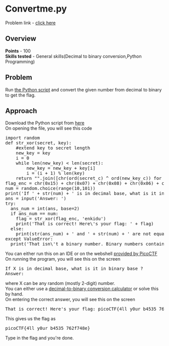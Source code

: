 <h1>Convertme.py</h1>
Problem link - <a href="https://play.picoctf.org/practice/challenge/239">click here</a>
<h2>Overview</h2>
<b>Points</b> - 100<br>
<b>Skills tested</b> - General skills(Decimal to binary conversion,Python Programming)
<h2>Problem</h2>
Run <a href="https://artifacts.picoctf.net/c/30/convertme.py">the Python script</a> and convert the given number from decimal to binary to get the flag.
<h2>Approach</h2>
Download the Python script from <a href="https://artifacts.picoctf.net/c/30/convertme.py">here</a><br>
On opening the file, you will see this code
<pre>import random
def str_xor(secret, key):
    #extend key to secret length
    new_key = key
    i = 0
    while len(new_key) < len(secret):
        new_key = new_key + key[i]
        i = (i + 1) % len(key)        
    return "".join([chr(ord(secret_c) ^ ord(new_key_c)) for (secret_c,new_key_c) in zip(secret,new_key)])
flag_enc = chr(0x15) + chr(0x07) + chr(0x08) + chr(0x06) + chr(0x27) + chr(0x21) + chr(0x23) + chr(0x15) + chr(0x5f) + chr(0x05) + chr(0x08) + chr(0x2a) + chr(0x1c) + chr(0x5e) + chr(0x1e) + chr(0x1b) + chr(0x3b) + chr(0x17) + chr(0x51) + chr(0x5b) + chr(0x58) + chr(0x5c) + chr(0x3b) + chr(0x42) + chr(0x53) + chr(0x5c) + chr(0x0d) + chr(0x5e) + chr(0x50) + chr(0x4d) + chr(0x00) + chr(0x13)
num = random.choice(range(10,101))
print('If ' + str(num) + ' is in decimal base, what is it in binary base?')
ans = input('Answer: ')
try:
  ans_num = int(ans, base=2)
  if ans_num == num:
    flag = str_xor(flag_enc, 'enkidu')
    print('That is correct! Here\'s your flag: ' + flag)
  else:
    print(str(ans_num) + ' and ' + str(num) + ' are not equal.')
except ValueError:
  print('That isn\'t a binary number. Binary numbers contain only 1\'s and 0\'s')
</pre>
You can either run this on an IDE or on the webshell <a href="https://webshell.picoctf.org/">provided by PicoCTF</a><br>
On running the program, you will see this on the screen
<pre>If X is in decimal base, what is it in binary base ?
Answer:</pre>
where X can be any random (mostly 2-digit) number.<br>
You can either use a <a href="https://www.rapidtables.com/convert/number/decimal-to-binary.html">decimal-to-binary conversion calculator</a> or solve this by hand.<br>
On entering the correct answer, you will see this on the screen
<pre>That is correct! Here's your flag: picoCTF{4ll_y0ur_b4535_762f748e}</pre>
This gives us the flag as
<pre>picoCTF{4ll_y0ur_b4535_762f748e}</pre>
Type in the flag and you're done.
